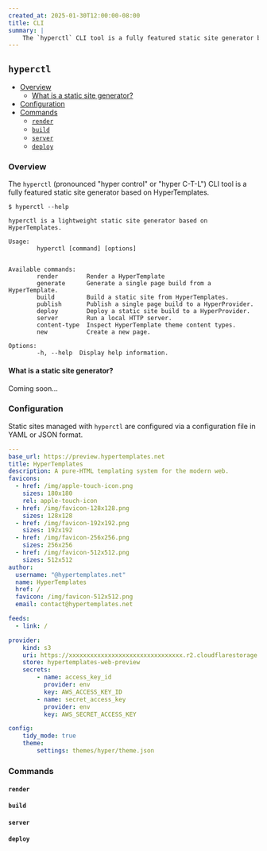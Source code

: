 ```yaml
---
created_at: 2025-01-30T12:00:00-08:00
title: CLI
summary: |
    The `hyperctl` CLI tool is a fully featured static site generator based on HyperTemplates.
---
```


## `hyperctl`

* [Overview](#overview)
  * [What is a static site generator?](#what-is-a-static-site-generator)
* [Configuration](#configuration)
* [Commands](#commands)
  * [`render`](#render)
  * [`build`](#build)
  * [`server`](#server)
  * [`deploy`](#deploy)

### Overview

The `hyperctl` (pronounced "hyper control" or "hyper C-T-L") CLI tool is a fully featured static site generator based on HyperTemplates.

<code-snippet ht-element filename='hyperctl'>

```none
$ hyperctl --help

hyperctl is a lightweight static site generator based on HyperTemplates.

Usage:
        hyperctl [command] [options]


Available commands:
        render        Render a HyperTemplate
        generate      Generate a single page build from a HyperTemplate.
        build         Build a static site from HyperTemplates.
        publish       Publish a single page build to a HyperProvider.
        deploy        Deploy a static site build to a HyperProvider.
        server        Run a local HTTP server.
        content-type  Inspect HyperTemplate theme content types.
        new           Create a new page.

Options:
        -h, --help  Display help information.
```

</code-snippet>

#### What is a static site generator?

Coming soon...


### Configuration

Static sites managed with `hyperctl` are configured via a configuration file in YAML or JSON format.

<code-snippet ht-element filename='site.yaml'>

```yaml
---
base_url: https://preview.hypertemplates.net
title: HyperTemplates
description: A pure-HTML templating system for the modern web.
favicons:
  - href: /img/apple-touch-icon.png
    sizes: 180x180
    rel: apple-touch-icon
  - href: /img/favicon-128x128.png
    sizes: 128x128
  - href: /img/favicon-192x192.png
    sizes: 192x192
  - href: /img/favicon-256x256.png
    sizes: 256x256
  - href: /img/favicon-512x512.png
    sizes: 512x512
author:
  username: "@hypertemplates.net"
  name: HyperTemplates
  href: /
  favicon: /img/favicon-512x512.png
  email: contact@hypertemplates.net

feeds:
  - link: /

provider:
    kind: s3
    uri: https://xxxxxxxxxxxxxxxxxxxxxxxxxxxxxxxx.r2.cloudflarestorage.com
    store: hypertemplates-web-preview
    secrets:
        - name: access_key_id
          provider: env
          key: AWS_ACCESS_KEY_ID
        - name: secret_access_key
          provider: env
          key: AWS_SECRET_ACCESS_KEY

config:
    tidy_mode: true
    theme:
        settings: themes/hyper/theme.json
```

</code-snippet>

<learn-more ht-element href='/docs/reference/cli/config/'></learn-more>

### Commands

#### `render`

#### `build`

#### `server`

#### `deploy`

